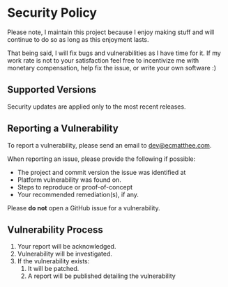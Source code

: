 # Security Policy

Please note, I maintain this project because I enjoy making stuff
and will continue to do so as long as this enjoyment lasts.

That being said, I will fix bugs and vulnerabilities as I have
time for it. If my work rate is not to your satisfaction feel
free to incentivize me with monetary compensation, help fix
the issue, or write your own software :)

## Supported Versions

Security updates are applied only to the most recent releases.

## Reporting a Vulnerability

To report a vulnerability, please send an email to dev@ecmatthee.com.

When reporting an issue, please provide the following if possible:
+ The project and commit version the issue was identified at
+ Platform vulnerability was found on.
+ Steps to reproduce or proof-of-concept
+ Your recommended remediation(s), if any.

Please **do not** open a GitHub issue for a vulnerability.

## Vulnerability Process

1. Your report will be acknowledged.
2. Vulnerability will be investigated.
3. If the vulnerability exists:
    1. It will be patched.
    2. A report will be published detailing the vulnerability
